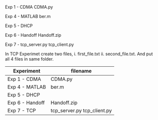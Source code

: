 Exp 1 - CDMA                   CDMA.py

Exp 4 - MATLAB                 ber.m

Exp 5 - DHCP

Exp 6 - Handoff                Handoff.zip

Exp 7 -                        tcp_server.py 
                               tcp_client.py

  In TCP Experimet create two files,
  i. first_file.txt
  ii. second_file.txt. 
  And put all 4 files in same folder.

 | Experiment     | filename        |
|-----------------|-----------------|
| Exp 1 - CDMA    | CDMA.py         |
| Exp 4 - MATLAB     | ber.m     |
| Exp 5 - DHCP    | |
| Exp 6 - Handoff  |  Handoff.zip  |
| Exp 7 - TCP  | tcp_server.py  tcp_client.py |  |


  
